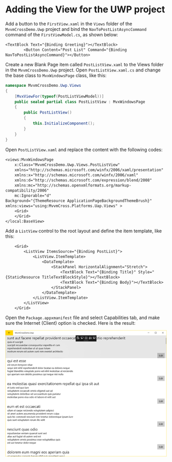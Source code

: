 # Adding the View for the UWP project

Add a button to the `FirstView.xaml` in the `Views` folder of the `MvvmCrossDemo.Uwp` project and bind the `NavToPostListAsyncCommand` command of the `FirstViewModel.cs`, as shown below:

```markup
<TextBlock Text="{Binding Greeting}"></TextBlock>
        <Button Content="Post List" Command="{Binding NavToPostListAsyncCommand}"></Button>
```

Create a new Blank Page item called `PostListView.xaml` to the Views folder in the `MvvmCrossDemo.Uwp` project. Open `PostListView.xaml.cs` and change the base class to `MvxWindowsPage` class, like this:

```csharp
namespace MvvmCrossDemo.Uwp.Views
{
    [MvxViewFor(typeof(PostListViewModel))]
    public sealed partial class PostListView : MvxWindowsPage
    {
        public PostListView()
        {
            this.InitializeComponent();
        }
    }
}
```

Open `PostListView.xaml` and replace the content with the following codes:

```markup
<views:MvxWindowsPage
    x:Class="MvvmCrossDemo.Uwp.Views.PostListView"
    xmlns="http://schemas.microsoft.com/winfx/2006/xaml/presentation"
    xmlns:x="http://schemas.microsoft.com/winfx/2006/xaml"
    xmlns:d="http://schemas.microsoft.com/expression/blend/2008"
    xmlns:mc="http://schemas.openxmlformats.org/markup-compatibility/2006"
    mc:Ignorable="d"
Background="{ThemeResource ApplicationPageBackgroundThemeBrush}"
xmlns:views="using:MvvmCross.Platforms.Uap.Views" >
    <Grid>
    </Grid>
</local:BaseView>
```

Add a `ListView` control to the root layout and define the item template, like this:

```markup
    <Grid>
        <ListView ItemsSource="{Binding PostList}">
            <ListView.ItemTemplate>
                <DataTemplate>
                    <StackPanel HorizontalAlignment="Stretch">
                        <TextBlock Text="{Binding Title}" Style="{StaticResource TitleTextBlockStyle}"></TextBlock>
                        <TextBlock Text="{Binding Body}"></TextBlock>
                    </StackPanel>
                </DataTemplate>
            </ListView.ItemTemplate>
        </ListView>
    </Grid>
```

Open the `Package.appxmanifest` file and select Capabilities tab, and make sure the Internet \(Client\) option is checked. Here is the result:

![](../../.gitbook/assets/image%20%2824%29.png)

